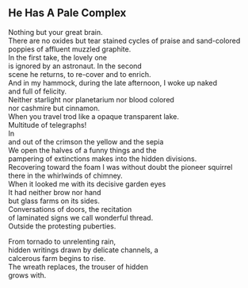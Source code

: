 He Has A Pale Complex
---------------------
Nothing but your great brain.  
There are no oxides but tear stained cycles of praise and sand-colored  
poppies of affluent muzzled graphite.  
In the first take, the lovely one  
is ignored by an astronaut. In the second  
scene he returns, to re-cover and to enrich.  
And in my hammock, during the late afternoon, I woke up naked  
and full of felicity.  
Neither starlight nor planetarium nor blood colored  
nor cashmire but cinnamon.  
When you travel trod like a opaque transparent lake.  
Multitude of telegraphs!  
In  
and out of the crimson the yellow and the sepia  
We open the halves of a funny things and the  
pampering of extinctions makes into the hidden divisions.  
Recovering toward the foam I was without doubt the pioneer squirrel  
there in the whirlwinds of chimney.  
When it looked me with its decisive garden eyes  
It had neither brow nor hand  
but glass farms on its sides.  
Conversations of doors, the recitation  
of laminated signs we call wonderful thread.  
Outside the protesting puberties.  
  
From tornado to unrelenting rain,  
hidden writings drawn by delicate channels, a  
calcerous farm begins to rise.  
The wreath replaces, the trouser of hidden  
grows with.  
